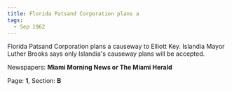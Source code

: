 ```yaml
---  
title: Florida Patsand Corporation plans a  
tags:  
  - Sep 1962  
---  
```

  
Florida Patsand Corporation plans a causeway to Elliott Key. Islandia Mayor Luther Brooks says only Islandia's causeway plans will be accepted.  
  
Newspapers: **Miami Morning News or The Miami Herald**  
  
Page: **1**, Section: **B** 

